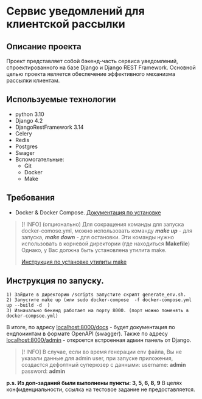 #  Сервис уведомлений для клиентской рассылки
## Описание проекта

Проект представляет собой бэкенд-часть сервиса уведомлений, спроектированного на базе Django и Django REST Framework. Основной целью проекта является обеспечение эффективного механизма рассылки клиентам.

## Используемые технологии
- python 3.10
- Django 4.2
- DjangoRestFramework  3.14
- Celery 
- Redis
- Postgres
- Swager
- Вспомогательные:
	- Git
	- Docker 
	- Make

## Требования

-  Docker & Docker Compose. [Документация по установке](https://docs.docker.com/engine/install/)
> [! INFO]
> (опционально)
> Для сокращения команды для запуска docker-comose.yml, можно использовать команду ***make up***  - для запуска, ***make down*** - для остановки.  Эти команды нужно использовать в корневой директории (где находиться **Makefile**)
> Однако, у Вас должна быть установлена утилита make.
> 
> [Инструкция по установке утилиты  make](https://linuxhint.com/install-make-ubuntu/)



## Инструкция по запуску.

	1) Зайдите в директорию /scripts запустите скрипт generate_env.sh.
	2) Запустите make up (или sudo docker-compose  -f docker-compose.yml up --build -d  )
	3) Изначально бекенд работает на порту 8000. (порт можно поменять в docker-compsoe.yml)

В итоге, по адресу [localhost:8000/docs](http://localhost:8000/docs) - будет документация по ендпоиинтам в формате OpenAPI (swagger).
Также по адресу [localhost:8000/admin](http://localhost:8000/admin) - откроется встроенная админ панель от Django. 

>[! INFO]
>В случае, если во время генерации env файла, Вы не указали данные для admin user, при запуске приложения, создаcтся дефолтный суперюзер с данными:
>username: **admin**
>password: **admin**



**p.s. Из доп-заданий были выполнены пункты: 3, 5, 6, 8, 9**
В целях конфиденциальности, ссылка на тестовое задание не предоставляется.
